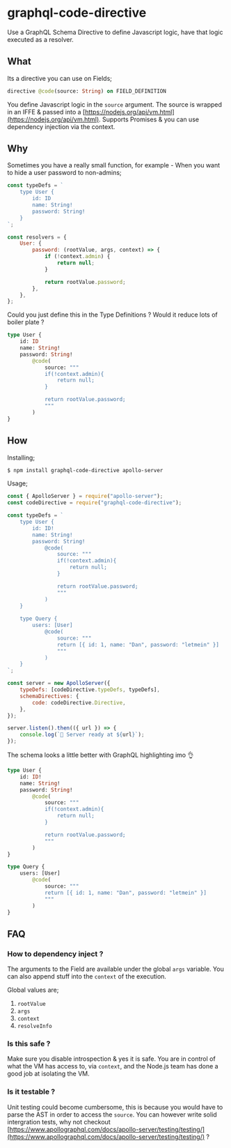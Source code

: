 # graphql-code-directive

Use a GraphQL Schema Directive to define Javascript logic, have that logic executed as a resolver.

## What

Its a directive you can use on Fields;

```graphql
directive @code(source: String) on FIELD_DEFINITION
```

You define Javascript logic in the `source` argument. The source is wrapped in an IFFE & passed into a [https://nodejs.org/api/vm.html](https://nodejs.org/api/vm.html). Supports Promises & you can use dependency injection via the context.

## Why

Sometimes you have a really small function, for example - When you want to hide a user password to non-admins;

```js
const typeDefs = `
    type User {
        id: ID
        name: String!
        password: String!
    }
`;

const resolvers = {
    User: {
        password: (rootValue, args, context) => {
            if (!context.admin) {
                return null;
            }

            return rootValue.password;
        },
    },
};
```

Could you just define this in the Type Definitions ? Would it reduce lots of boiler plate ?

```graphql
type User {
    id: ID
    name: String!
    password: String!
        @code(
            source: """
            if(!context.admin){
                return null;
            }

            return rootValue.password;
            """
        )
}
```

## How

Installing;

```bash
$ npm install graphql-code-directive apollo-server
```

Usage;

```js
const { ApolloServer } = require("apollo-server");
const codeDirective = require("graphql-code-directive");

const typeDefs = `
    type User {
        id: ID!
        name: String!
        password: String! 
            @code(
                source: """
        	    if(!context.admin){
        	    	return null;
        	    }

        	    return rootValue.password;
                """
            )		
    }
    
    type Query {
        users: [User] 
            @code(
                source: """
    		    return [{ id: 1, name: "Dan", password: "letmein" }]
                """
            )		
    }
`;

const server = new ApolloServer({
    typeDefs: [codeDirective.typeDefs, typeDefs],
    schemaDirectives: {
        code: codeDirective.Directive,
    },
});

server.listen().then(({ url }) => {
    console.log(`🚀 Server ready at ${url}`);
});
```

The schema looks a little better with GraphQL highlighting imo 👌

```graphql
type User {
    id: ID!
    name: String!
    password: String!
        @code(
            source: """
            if(!context.admin){
            	return null;
            }

            return rootValue.password;
            """
        )
}

type Query {
    users: [User]
        @code(
            source: """
            return [{ id: 1, name: "Dan", password: "letmein" }]
            """
        )
}
```

## FAQ

### How to dependency inject ?

The arguments to the Field are available under the global `args` variable. You can also append stuff into the `context` of the execution.

Global values are;

1. `rootValue`
2. `args`
3. `context`
4. `resolveInfo`

### Is this safe ?

Make sure you disable introspection & yes it is safe. You are in control of what the VM has access to, via `context`, and the Node.js team has done a good job at isolating the VM.

### Is it testable ?

Unit testing could become cumbersome, this is because you would have to parse the AST in order to access the `source`. You can however write solid intergration tests, why not checkout [https://www.apollographql.com/docs/apollo-server/testing/testing/](https://www.apollographql.com/docs/apollo-server/testing/testing/) ?
